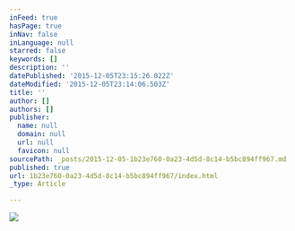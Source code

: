 ```yaml
---
inFeed: true
hasPage: true
inNav: false
inLanguage: null
starred: false
keywords: []
description: ''
datePublished: '2015-12-05T23:15:26.022Z'
dateModified: '2015-12-05T23:14:06.503Z'
title: ''
author: []
authors: []
publisher:
  name: null
  domain: null
  url: null
  favicon: null
sourcePath: _posts/2015-12-05-1b23e760-0a23-4d5d-8c14-b5bc894ff967.md
published: true
url: 1b23e760-0a23-4d5d-8c14-b5bc894ff967/index.html
_type: Article

---
```

![](https://the-grid-user-content.s3-us-west-2.amazonaws.com/47609840-4471-4bc4-80e3-0eb6aef3dfaf.png)